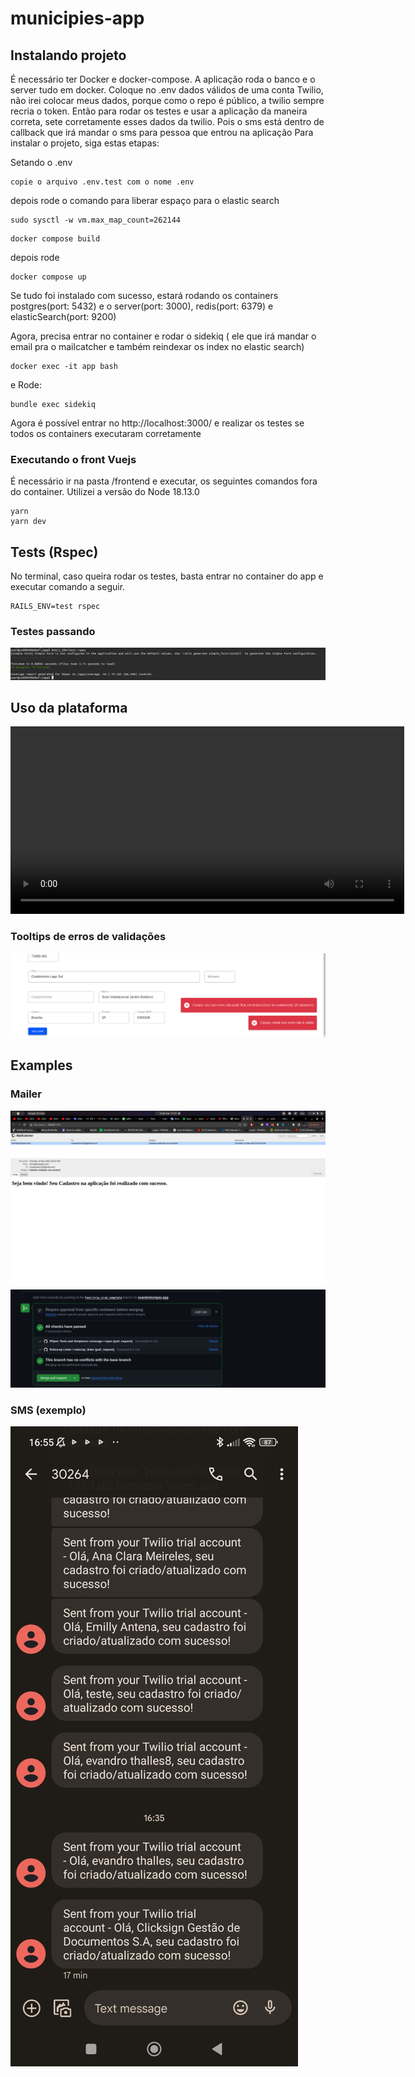 # municipies-app



## Instalando projeto

É necessário ter Docker e docker-compose. A aplicação roda o banco e o server tudo em docker.
Coloque no .env dados válidos de uma conta Twilio, não irei colocar meus dados, porque como o repo é público, a twilio
sempre recria o token. Então para rodar os testes e usar a aplicação da maneira correta, sete corretamente esses dados da twilio.
Pois o sms está dentro de callback que irá mandar o sms para pessoa que entrou na aplicação
Para instalar o projeto, siga estas etapas:

Setando o .env
```
copie o arquivo .env.test com o nome .env
```
depois rode o comando para liberar espaço para o elastic search
```
sudo sysctl -w vm.max_map_count=262144
```
```
docker compose build
```

depois rode
```
docker compose up
```

Se tudo foi instalado com sucesso, estará rodando os containers postgres(port: 5432) e o server(port: 3000), redis(port: 6379) e elasticSearch(port: 9200)

Agora, precisa entrar no container e rodar o sidekiq ( ele que irá mandar o email pra o mailcatcher e também reindexar os index no elastic search)
```
docker exec -it app bash
```
e Rode:
```
bundle exec sidekiq
```
Agora é possível entrar no http://localhost:3000/ e realizar os testes se todos os containers executaram corretamente

### Executando o front Vuejs

É necessário ir na pasta /frontend e executar, os seguintes comandos fora do container. Utilizei a versão do Node 18.13.0

```
yarn
yarn dev
```

## Tests (Rspec)

No terminal, caso queira rodar os testes, basta entrar no container do app e executar comando a seguir.
```
RAILS_ENV=test rspec
```

### Testes passando
![alt text](image-1.png)


## Uso da plataforma
<video width="630" height="300" src="https://github.com/evandrotvc/municipies/assets/51249134/3976f740-43fd-4992-80de-25ae82c5ee43"></video>



### Tooltips de erros de validações
![alt text](https://github.com/evandrotvc/municipies/blob/main/app/assets/images/toast_test.png)

## Examples
### Mailer
![alt text](https://github.com/evandrotvc/municipies-app/blob/main/app/assets/images/mailer.png)
![alt text](image.png)

### SMS (exemplo)
![alt text](https://github.com/evandrotvc/municipies-app/blob/main/app/assets/images/sms.jpeg)




